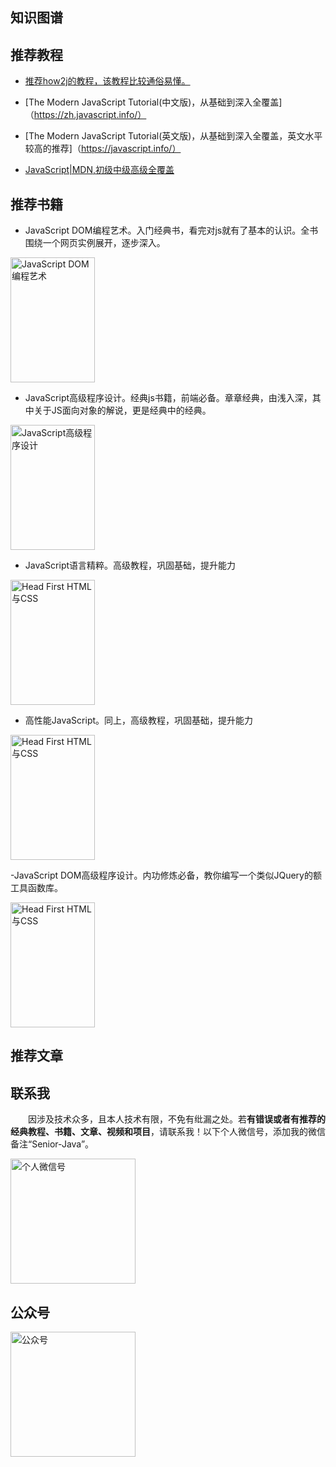 ## 知识图谱

## 推荐教程

- [推荐how2j的教程，该教程比较通俗易懂。](http://how2j.cn/k/javascript/javascript-javascript-tutorial/519.html)

- [The Modern JavaScript Tutorial(中文版)，从基础到深入全覆盖]（https://zh.javascript.info/）

- [The Modern JavaScript Tutorial(英文版)，从基础到深入全覆盖，英文水平较高的推荐]（https://javascript.info/）

- [JavaScript|MDN,初级中级高级全覆盖](https://developer.mozilla.org/zh-CN/docs/Web/JavaScript)

## 推荐书籍

- JavaScript DOM编程艺术。入门经典书，看完对js就有了基本的认识。全书围绕一个网页实例展开，逐步深入。

<img src="http://coderzcr.gitee.io/sensor-java-picture/pictures/s4677623.jpg" alt="JavaScript DOM编程艺术"  width="135" height="200">

- JavaScript高级程序设计。经典js书籍，前端必备。章章经典，由浅入深，其中关于JS面向对象的解说，更是经典中的经典。

<img src="http://coderzcr.gitee.io/sensor-java-picture/pictures/s8958650.jpg" alt="JavaScript高级程序设计"  width="135" height="200">

- JavaScript语言精粹。高级教程，巩固基础，提升能力

<img src="http://coderzcr.gitee.io/sensor-java-picture/pictures/s3651235.jpg" alt="Head First HTML与CSS"  width="135" height="200">

- 高性能JavaScript。同上，高级教程，巩固基础，提升能力

<img src="http://coderzcr.gitee.io/sensor-java-picture/pictures/s4538004.jpg" alt="Head First HTML与CSS"  width="135" height="200">

-JavaScript DOM高级程序设计。内功修炼必备，教你编写一个类似JQuery的额工具函数库。

<img src="http://coderzcr.gitee.io/sensor-java-picture/pictures/s3103215.jpg" alt="Head First HTML与CSS"  width="135" height="200">


## 推荐文章

## 联系我

　　因涉及技术众多，且本人技术有限，不免有纰漏之处。若**有错误或者有推荐的经典教程、书籍、文章、视频和项目**，请联系我！以下个人微信号，添加我的微信备注“Senior-Java”。

<img src="http://coderzcr.gitee.io/sensor-java-picture/pictures/mmqrcode1564277983207.png" width="200" alt="个人微信号" />


## 公众号

<img src="http://coderzcr.gitee.io/sensor-java-picture/pictures/稿定设计导出-20190728-180717.png" height="200" alt="公众号" />
